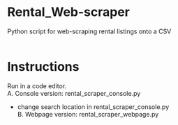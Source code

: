 # Rental_Web-scraper
Python script for web-scraping rental listings onto a CSV <br><br>

# Instructions
Run in a code editor. <br>
A. Console version: rental_scraper_console.py <br>
- change search location in rental_scraper_console.py <br>
B. Webpage version: rental_scraper_webpage.py <br>

